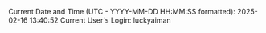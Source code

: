 Current Date and Time (UTC - YYYY-MM-DD HH:MM:SS formatted): 2025-02-16 13:40:52
Current User's Login: luckyaiman
